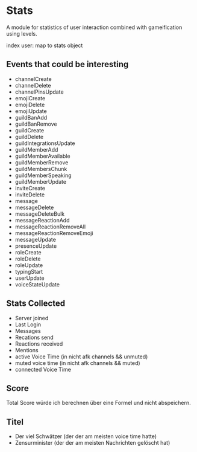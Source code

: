 # Stats
A module for statistics of user interaction combined with gameification using levels.

index
    user: map to stats object 


## Events that could be interesting
- channelCreate
- channelDelete
- channelPinsUpdate
- emojiCreate
- emojiDelete
- emojiUpdate
- guildBanAdd
- guildBanRemove
- guildCreate
- guildDelete
- guildIntegrationsUpdate
- guildMemberAdd
- guildMemberAvailable
- guildMemberRemove
- guildMembersChunk
- guildMemberSpeaking
- guildMemberUpdate
- inviteCreate
- inviteDelete
- message
- messageDelete
- messageDeleteBulk
- messageReactionAdd
- messageReactionRemoveAll
- messageReactionRemoveEmoji
- messageUpdate
- presenceUpdate
- roleCreate
- roleDelete
- roleUpdate
- typingStart
- userUpdate
- voiceStateUpdate


## Stats Collected
- Server joined
- Last Login
- Messages
- Recations send
- Reactions received
- Mentions
- active Voice Time (in nicht afk channels && unmuted)
- muted voice time (in nicht afk channels && muted)
- connected Voice Time


## Score
Total Score würde ich berechnen über eine Formel und nicht abspeichern. 

## Titel
- Der viel Schwätzer (der der am meisten voice time hatte)
- Zensurminister (der der am meisten Nachrichten gelöscht hat)
